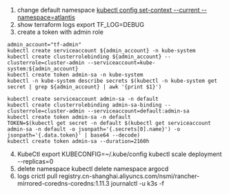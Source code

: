 1. change default namespace
[kubectl config set-context --current --namespace=atlantis]()
2. show terraform logs
export TF_LOG=DEBUG
3. create a token with admin role
```shell
admin_account="tf-admin"
kubectl create serviceaccount ${admin_account} -n kube-system
kubectl create clusterrolebinding ${admin_account} --clusterrole=cluster-admin --serviceaccount=kube-system:${admin_account} 
kubectl create token admin-sa -n kube-system
kubectl -n kube-system describe secrets $(kubectl -n kube-system get secret | grep ${admin_account} | awk '{print $1}')

kubectl create serviceaccount admin-sa -n default
kubectl create clusterrolebinding admin-sa-binding --clusterrole=cluster-admin --serviceaccount=default:admin-sa
kubectl create token admin-sa -n default
TOKEN=$(kubectl get secret -n default $(kubectl get serviceaccount admin-sa -n default -o jsonpath='{.secrets[0].name}') -o jsonpath='{.data.token}' | base64 --decode)
kubectl create token admin-sa --duration=2160h
```
4. KubeCtl
export KUBECONFIG=~/.kube/config
kubectl scale deployment <deployment-name> --replicas=0
5. delete namespace
kubectl delete namespace argocd
6. logs
crictl pull registry.cn-shanghai.aliyuncs.com/nsmi/rancher-mirrored-coredns-coredns:1.11.3
journalctl -u k3s -f